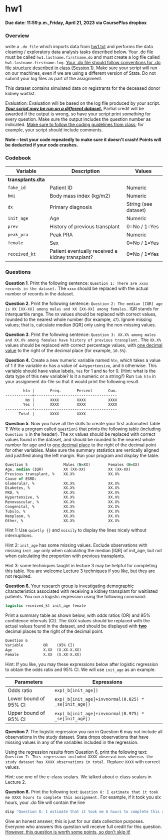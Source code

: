 # hw1

**Due date: 11:59 p.m.,Friday, April 21, 2023 via CoursePlus dropbox**

### Overview

write a `.do file` which imports data from [hw1.txt](hw1.txt) and performs the data cleaning / exploratory data analysis tasks described below. Your .do file must be called `hw1.lastname.firstname.do` and must create a log file called `hw1.lastname.firstname.log`. <u>Your .do file should follow conventions for .do file structure described in class (Session 1)</u>. Make sure your script will run on our machines, even if we are using a different version of Stata. Do not submit your log files as part of the assignment.

This dataset contains simulated data on registrants for the deceased donor kidney waitlist.

Evaluation: Evaluation will be based on the log file produced by your script. <u>***Your script may be run on a different dataset.***</u> Partial credit will be awarded if the output is wrong, so have your script print _something_ for every question. Make sure the output includes the question number as indicated. <u>Make sure to follow the coding guidelines from class</u>; for example, your script should include comments.

**Note – test your code repeatedly to make sure it doesn't crash! Points will be deducted if your code crashes.**



### Codebook

| **Variable**        | **Description**                                  | **Values**           |
| ------------------- | ------------------------------------------------ | -------------------- |
| **transplants.dta** |                                                  |                      |
| `fake_id`           | Patient ID                                       | Numeric              |
| `bmi`               | Body mass index (kg/m2)                          | Numeric              |
| `dx`                | Primary diagnosis                                | String (see dataset) |
| `init_age`          | Age                                              | Numeric              |
| `prev`              | History of previous transplant                   | 0=No / 1=Yes         |
| `peak_pra`          | Peak PRA                                         | Numeric              |
| `female`            | Sex                                              | 0=No / 1=Yes         |
| `received_kt`       | Patient eventually received a kidney transplant? | 0=No / 1=Yes         |



### Questions

**Question 1**. Print the following sentence: `Question 1: There are xxxx records in the dataset.` The `xxxx` should be replaced with the actual number of records in the dataset.



**Question 2**. Print the following sentence: `Question 2: The median [IQR] age is XX [XX-XX] among males and XX [XX-XX] among females.` IQR stands for interquartile range. The `XX` values should be replaced with correct values, rounded to the nearest whole number (for example, `47`). Ignore missing values; that is, calculate median [IQR] only using the non-missing values.



**Question 3**. Print the following sentence: `Question 3: XX.X% among males and XX.X% among females have history of previous transplant.` The `XX.X%` values should be replaced with correct percentage values, with <u>one decimal value</u> to the right of the decimal place (for example, `10.5%`).



**Question 4.** Create a new numeric variable named `htn`, which takes a value of 1 if the variable `dx` has a value of `4=Hypertensive`, and `0` otherwise. This variable should have value labels, `Yes` for 1 and `No` for 0. (Hint: what is the data type of this new variable? Is it a numeric or a string?) Run `tab htn` in your assignment do-file so that it would print the following result.

```stata
        htn |       Freq.       Percent       Cum.
------------+-------------------------------------
         No |       XXXX        XXXX          XXXX
        Yes |       XXXX        XXXX          XXXX
------------+-------------------------------------
      Total |       XXXX        XXXX
```



**Question 5**. Now you have all the skills to create your first automated Table 1! Write a program called `question5` that prints the following table (including `Question 5` in the header). The `XX` values should be replaced with correct values found in the dataset, and should be rounded to the nearest whole number for age and to <u>one decimal place</u> to the right of the decimal point for other variables. Make sure the summary statistics are vertically aligned and justified along the left margin. Run your program and display the table.

```stata
Question 5                Males (N=XX)        Females (N=XX)
Age, median (IQR)         XX (XX-XX)          XX (XX-XX)
Previous transplant, %    XX.X%               XX.X%
Cause of ESRD:
Glomerular, %             XX.X%               XX.X%
Diabetes, %               XX.X%               XX.X%
PKD, %                    XX.X%               XX.X%
Hypertensive, %           XX.X%               XX.X%
Renovascular, %           XX.X%               XX.X%
Congenital, %             XX.X%               XX.X%
Tubulo, %                 XX.X%               XX.X%
Neoplasm, %               XX.X%               XX.X%
Other, %                  XX.X%               XX.X%
```

Hint 1: Use `quietly {}` and `noisily` to display the lines nicely without interruptions.

Hint 2: `init_age` has some missing values. Exclude observations with missing `init_age` only when calculating the median [IQR] of init\_age, but not when calculating the proportion with previous transplants.

Hint 3: some techniques taught in lecture 3 may be helpful for completing this table. You are welcome Lecture 3 techniques if you like, but they are not required.



**Question 6.** Your research group is investigating demographic characteristics associated with receiving a kidney transplant for waitlisted patients. You run a logistic regression using the following command:

```stata
logistic received_kt init_age female
```

Print a summary table as shown below, with odds ratios (OR) and 95% confidence intervals (CI). The `XXXX` values should be replaced with the actual values found in the dataset, and should be displayed with <u>**two**</u> decimal places to the right of the decimal point.

```stata
Question 6
Variable         OR    (95% CI)
Age              X.XX  (X.XX-X.XX)
Female           X.XX  (X.XX-X.XX)
```

Hint: If you like, you may these expressions below after logistic regression to obtain the odds ratio and 95% CI. We will use `init_age` as an example.

| Parameters            | Expressions                                          |
| --------------------- | ---------------------------------------------------- |
| Odds ratio            | `exp(_b[init_age])`                                  |
| Lower bound of 95% CI | `exp(_b[init_age]+invnormal(0.025) * _se[init_age])` |
| Upper bound of 95% CI | `exp(_b[init_age]+invnormal(0.975) * _se[init_age])` |



**Question 7.** The logistic regression you ran in Question 6 may not include all observations in the study dataset. Stata drops observations that have missing values in any of the variables included in the regression.

Using the regression results from Question 6, print the following text: `Question 7: This regression included XXXX observations whereas the study dataset has XXXX observations in total.` Replace `XXXX` with correct values.

Hint: use one of the e-class scalars. We talked about e-class scalars in Lecture 2.



**Question 8.** Print the following text: `Question 8: I estimate that it took me XXXX hours to complete this assignment.` For example, if it took you six hours, your .do file will contain the line

```stata
disp "Question 8: I estimate that it took me 6 hours to complete this assignment."
```

Give an honest answer; this is just for our data collection purposes. Everyone who answers this question will receive full credit for this question. <u>However, this question is worth some points, so don't skip it!</u>
